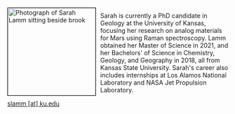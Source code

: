 <img src="{{ site.baseurl }}/about/ambassador/img/2024-Lamm.jpg" height="200" width="200" alt="Photograph of Sarah Lamm sitting beside brook " style="float: left; margin: 4px 10px 0px 0px; border: 1px solid #000000;">

Sarah is currently a PhD candidate in Geology at the University of Kansas, focusing her research on analog materials for Mars using Raman spectroscopy. Lamm obtained her Master of Science in 2021, and her Bachelors' of Science in Chemistry, Geology, and Geography in 2018, all from Kansas State University. Sarah's career also includes internships at Los Alamos National Laboratory and NASA Jet Propulsion Laboratory. 

[slamm [at] ku.edu](mailto:slamm@ku.edu)
